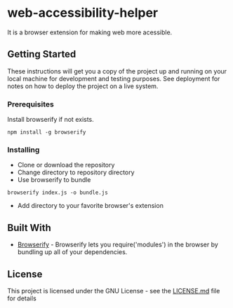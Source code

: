 # web-accessibility-helper

It is a browser extension for making web more acessible.

## Getting Started

These instructions will get you a copy of the project up and running on your local machine for development and testing purposes. See deployment for notes on how to deploy the project on a live system.

### Prerequisites

Install browserify if not exists.

```
npm install -g browserify
```

### Installing

- Clone or download the repository
- Change directory to repository directory
- Use browserify to bundle
```
browserify index.js -o bundle.js
```
- Add directory to your favorite browser's extension

## Built With

* [Browserify](http://browserify.org) - Browserify lets you require('modules') in the browser by bundling up all of your dependencies.

## License

This project is licensed under the GNU License - see the [LICENSE.md](LICENSE.md) file for details

